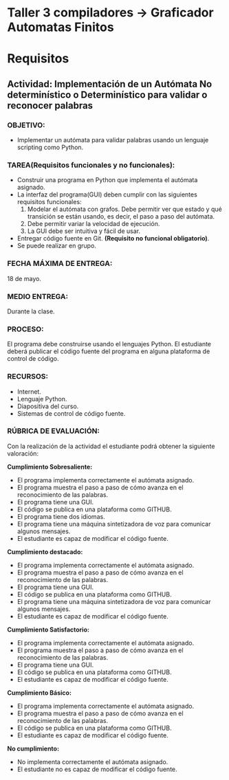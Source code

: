 # Taller 3 compiladores -> Graficador Automatas Finitos


# Requisitos

## Actividad: Implementación de  un Autómata No determinístico o Determinístico para validar o reconocer palabras 
### OBJETIVO:

- Implementar un autómata  para validar palabras usando un lenguaje scripting como Python.
 
### TAREA(Requisitos funcionales y no funcionales):

- Construir una programa en Python  que implementa el autómata asignado.
- La interfaz del programa(GUI) deben cumplir con las siguientes requisitos funcionales:
  1. Modelar el autómata con grafos. Debe permitir ver que estado y qué transición se están usando, es decir, el paso a paso del autómata.
  2. Debe permitir variar la velocidad de ejecución.
  3. La GUI debe ser intuitiva y  fácil de usar.
- Entregar código fuente en Git. **(Requisito no funcional obligatorio)**.
- Se puede realizar en grupo.

### FECHA MÁXIMA  DE ENTREGA: 
18  de mayo.

### MEDIO ENTREGA:
Durante la clase. 

### PROCESO:
El programa debe construirse usando el lenguajes Python. El estudiante deberá publicar el código fuente del programa en alguna plataforma de control de código.  

### RECURSOS:
- Internet.
- Lenguaje Python.
- Diapositiva del curso.
- Sistemas de control de código fuente.  

### RÚBRICA DE EVALUACIÓN:
Con la realización de la actividad el estudiante podrá obtener la siguiente valoración:

**Cumplimiento Sobresaliente:**
- El programa implementa correctamente el autómata asignado.
- El programa muestra el paso a paso de cómo avanza en el reconocimiento de las palabras.
- El programa tiene una GUI.
- El código se publica en una plataforma como GITHUB.
- El programa tiene dos idiomas. 
- El programa tiene una máquina sintetizadora de voz para comunicar algunos mensajes.
- El estudiante es capaz de modificar el código fuente.

**Cumplimiento destacado:**
- El programa implementa correctamente el autómata asignado.
- El programa muestra el paso a paso de cómo avanza en el reconocimiento de las palabras.
- El programa tiene una GUI.
- El código se publica en una plataforma como GITHUB.
- El programa tiene una máquina sintetizadora de voz para comunicar algunos mensajes.
- El estudiante es capaz de modificar el código fuente.

**Cumplimiento Satisfactorio:**
- El programa implementa correctamente el autómata asignado.
- El programa muestra el paso a paso de cómo avanza en el reconocimiento de las palabras.
- El programa tiene una GUI.
- El código se publica en una plataforma como GITHUB.
- El estudiante es capaz de modificar el código fuente.

**Cumplimiento Básico:**
- El programa implementa correctamente el autómata asignado.
- El programa muestra el paso a paso de cómo avanza en el reconocimiento de las palabras.
- El código se publica en una plataforma como GITHUB.
- El estudiante es capaz de modificar el código fuente.

**No cumplimiento:**
- No implementa correctamente el autómata asignado.
- El estudiante no es capaz de modificar el código fuente.

